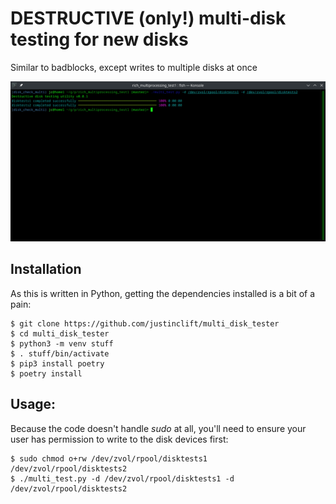 # DESTRUCTIVE (only!) multi-disk testing for new disks

Similar to badblocks, except writes to multiple disks at once

![Multi Disk Tester Screenshot](https://github.com/justinclift/multi_disk_tester/raw/master/pics/2024.08.19-screenshot_v0.0.1.png "Multi Disk Tester Screenshot")

## Installation

As this is written in Python, getting the dependencies installed is a bit
of a pain:

```
$ git clone https://github.com/justinclift/multi_disk_tester
$ cd multi_disk_tester
$ python3 -m venv stuff
$ . stuff/bin/activate
$ pip3 install poetry
$ poetry install
```


## Usage:

Because the code doesn't handle *sudo* at all, you'll need to ensure your user
has permission to write to the disk devices first:

```
$ sudo chmod o+rw /dev/zvol/rpool/disktests1 /dev/zvol/rpool/disktests2
$ ./multi_test.py -d /dev/zvol/rpool/disktests1 -d /dev/zvol/rpool/disktests2
```
